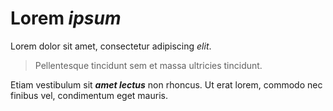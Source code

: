 # Lorem *ipsum* 
Lorem dolor sit amet, consectetur adipiscing *elit*.  
> Pellentesque tincidunt sem et massa ultricies tincidunt.  

Etiam vestibulum sit ***amet lectus*** non rhoncus. Ut erat lorem, commodo nec finibus vel, condimentum eget mauris.
